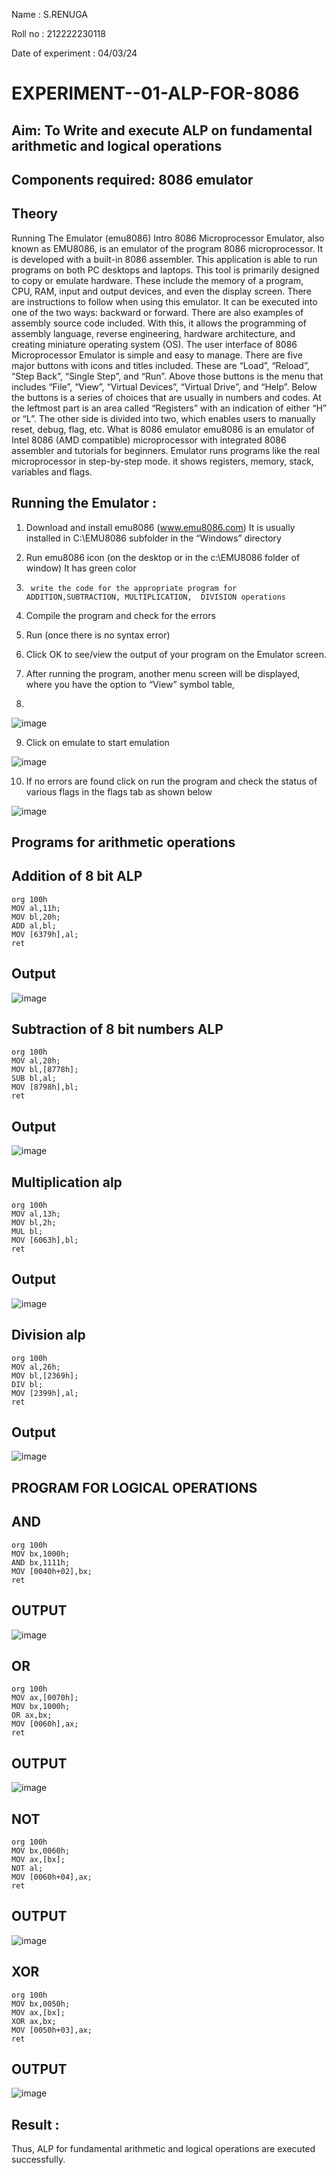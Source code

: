 Name : S.RENUGA

Roll no : 212222230118

Date of experiment : 04/03/24




# EXPERIMENT--01-ALP-FOR-8086





## Aim: To Write and execute ALP on fundamental arithmetic and logical operations
## Components required: 8086  emulator 
## Theory 
Running The Emulator (emu8086) Intro 8086 Microprocessor Emulator, also known as EMU8086, is an emulator of the program 8086 microprocessor. It is developed with a built-in 8086 assembler. This application is able to run programs on both PC desktops and laptops. This tool is primarily designed to copy or emulate hardware. These include the memory of a program, CPU, RAM, input and output devices, and even the display screen. There are instructions to follow when using this emulator. It can be executed into one of the two ways: backward or forward. There are also examples of assembly source code included. With this, it allows the programming of assembly language, reverse engineering, hardware architecture, and creating miniature operating system (OS). The user interface of 8086 Microprocessor Emulator is simple and easy to manage. There are five major buttons with icons and titles included. These are “Load”, “Reload”, “Step Back”, “Single Step”, and “Run”. Above those buttons is the menu that includes “File”, “View”, “Virtual Devices”, “Virtual Drive”, and “Help”. Below the buttons is a series of choices that are usually in numbers and codes. At the leftmost part is an area called “Registers” with an indication of either “H” or “L”. The other side is divided into two, which enables users to manually reset, debug, flag, etc. What is 8086 emulator emu8086 is an emulator of Intel 8086 (AMD compatible) microprocessor with integrated 8086 assembler and tutorials for beginners. Emulator runs programs like the real microprocessor in step-by-step mode. it shows registers, memory, stack, variables and flags.


 ## Running the Emulator :
1.	Download and install emu8086 (www.emu8086.com) It is usually installed in C:\EMU8086 subfolder in the “Windows” directory
2.	  Run  emu8086 icon (on the desktop or in the c:\EMU8086 folder of window) It has green color 
 
 
3.		write the code for the appropriate program for ADDITION,SUBTRACTION, MULTIPLICATION,  DIVISION operations 

4.	 Compile the program and check for the errors 
5.	Run (once there is no syntax error) 

6.	Click OK to see/view the output of your program on the Emulator screen. 


7.	After running the program, another menu screen will be displayed, where you have the option to “View” symbol table,
8.	 


![image](https://user-images.githubusercontent.com/36288975/189273263-d65baae9-4b8f-4723-afb3-c0ffa4052b04.png)











9.	Click on emulate to start emulation 








![image](https://user-images.githubusercontent.com/36288975/189273273-9bb36ec1-e2e8-4892-8d35-37707332bfdc.png)








10.	If no errors are found click on run the program and check the status of various flags in the flags tab as shown below 






![image](https://user-images.githubusercontent.com/36288975/189273277-113a2a33-4a40-4ff8-95a5-ecd3a1f504fe.png)







## Programs for arithmetic  operations

## Addition  of 8 bit ALP 
```
org 100h
MOV al,11h;
MOV bl,20h;
ADD al,bl;
MOV [6379h],al;
ret
```



## Output  
![image](https://github.com/Roselinjovita/EXPERIMENT--01-ALP-FOR-8086/assets/119104296/95f23b65-ba70-497a-ba28-1662d7256a71)

 
## Subtraction   of 8 bit numbers  ALP 
```
org 100h
MOV al,20h;
MOV bl,[8778h];
SUB bl,al;
MOV [8798h],bl;
ret
```

 
## Output  
![image](https://github.com/Roselinjovita/EXPERIMENT--01-ALP-FOR-8086/assets/119104296/e2285afd-c2fd-4644-a67c-456b768a9fa5)


## Multiplication alp 
```
org 100h
MOV al,13h;
MOV bl,2h;
MUL bl;
MOV [6063h],bl;
ret
```


 ## Output  
 ![image](https://github.com/Roselinjovita/EXPERIMENT--01-ALP-FOR-8086/assets/119104296/5626e838-13bb-4004-8ad2-3d80a3247bfd)



## Division alp 
```
org 100h
MOV al,26h;
MOV bl,[2369h];
DIV bl;
MOV [2399h],al;
ret
```


## Output  
![image](https://github.com/Roselinjovita/EXPERIMENT--01-ALP-FOR-8086/assets/119104296/be5c57d3-eaa5-4feb-ab06-c5d030de07a1)

## PROGRAM FOR LOGICAL OPERATIONS
## AND
```
org 100h
MOV bx,1000h;
AND bx,1111h;
MOV [0040h+02],bx;
ret
```


## OUTPUT
![image](https://github.com/Roselinjovita/EXPERIMENT--01-ALP-FOR-8086/assets/119104296/88095aa9-f09a-434d-9cdf-62d18dfbf7e0)

## OR
```
org 100h
MOV ax,[0070h];
MOV bx,1000h;
OR ax,bx;
MOV [0060h],ax;
ret
```


## OUTPUT

![image](https://github.com/Roselinjovita/EXPERIMENT--01-ALP-FOR-8086/assets/119104296/219d0b26-d23d-403c-b700-11f9f65288fe)

## NOT
```
org 100h
MOV bx,0060h;
MOV ax,[bx]; 
NOT al;
MOV [0060h+04],ax;
ret
```


## OUTPUT
![image](https://github.com/Roselinjovita/EXPERIMENT--01-ALP-FOR-8086/assets/119104296/95cbc112-64cf-43f2-90c4-4bbf615252df)

## XOR
```
org 100h
MOV bx,0050h;
MOV ax,[bx]; 
XOR ax,bx;
MOV [0050h+03],ax;
ret
```


## OUTPUT
![image](https://github.com/Roselinjovita/EXPERIMENT--01-ALP-FOR-8086/assets/119104296/91572065-aa1d-4e32-bf5d-3d135725d8bf)


## Result :
Thus, ALP for fundamental arithmetic and logical operations are executed successfully.
